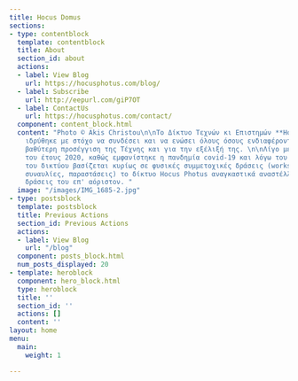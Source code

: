 ```yaml
---
title: Hocus Domus
sections:
- type: contentblock
  template: contentblock
  title: About
  section_id: about
  actions:
  - label: View Blog
    url: https://hocusphotus.com/blog/
  - label: Subscribe
    url: http://eepurl.com/giP7OT
  - label: ContactUs
    url: https://hocusphotus.com/contact/
  component: content_block.html
  content: "Photo © Akis Christou\n\nΤο Δίκτυο Τεχνών κι Επιστημών **Hocus Photus**,
    ιδρύθηκε με στόχο να συνδέσει και να ενώσει όλους όσους ενδιαφέρονται για μια
    βαθύτερη προσέγγιση της Τέχνης και για την εξέλιξή της. \n\nΛίγο μετά την έναρξη
    του έτους 2020, καθώς εμφανίστηκε η πανδημία covid-19 και λόγω του ότι η λειτουργία
    του δικτύου βασίζεται κυρίως σε φυσικές συμμετοχικές δράσεις (workshops, εκθέσεις,
    συναυλίες, παραστάσεις) το δίκτυο Hocus Photus αναγκαστικά αναστέλλει όλες τις
    δράσεις του επ' αόριστον. "
  image: "/images/IMG_1685-2.jpg"
- type: postsblock
  template: postsblock
  title: Previous Actions
  section_id: Previous Actions
  actions:
  - label: View Blog
    url: "/blog"
  component: posts_block.html
  num_posts_displayed: 20
- template: heroblock
  component: hero_block.html
  type: heroblock
  title: ''
  section_id: ''
  actions: []
  content: ''
layout: home
menu:
  main:
    weight: 1

---
```

